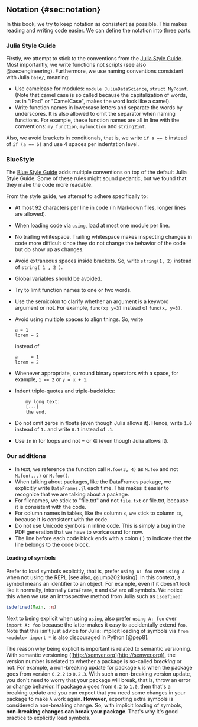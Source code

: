 ## Notation {#sec:notation}

In this book, we try to keep notation as consistent as possible. This makes reading and writing code easier. We can define the notation into three parts.

### Julia Style Guide

Firstly, we attempt to stick to the conventions from the [Julia Style Guide](https://docs.julialang.org/en/v1/manual/style-guide/). Most importantly, we write functions not scripts (see also @sec:engineering). Furthermore, we use naming conventions consistent with Julia `base/`, meaning:

  * Use camelcase for modules: `module JuliaDataScience`, `struct MyPoint`. (Note that camel case is so called because the capitalization of words, as in "iPad" or "CamelCase", makes the word look like a camel).
  * Write function names in lowercase letters and separate the words by underscores. It is also allowed to omit the separator when naming functions. For example, these function names are all in line with the conventions: `my_function`, `myfunction` and `string2int`.

Also, we avoid brackets in conditionals, that is, we write `if a == b` instead of `if (a == b)` and use 4 spaces per indentation level.

### BlueStyle

The [Blue Style Guide](https://github.com/invenia/BlueStyle) adds multiple conventions on top of the default Julia Style Guide. Some of these rules might sound pedantic, but we found that they make the code more readable.

From the style guide, we attempt to adhere specifically to:

  * At most 92 characters per line in code (in Markdown files, longer lines are allowed).
  * When loading code via `using`, load at most one module per line.
  * No trailing whitespace. Trailing whitespace makes inspecting changes in code more difficult since they do not change the behavior of the code but do show up as changes.
  * Avoid extraneous spaces inside brackets. So, write `string(1, 2)` instead of `string( 1 , 2 )`.
  * Global variables should be avoided.
  * Try to limit function names to one or two words.
  * Use the semicolon to clarify whether an argument is a keyword argument or not. For example, `func(x; y=3)` instead of `func(x, y=3)`.
  * Avoid using multiple spaces to align things. So, write

    ```
    a = 1
    lorem = 2
    ```

    instead of

    ```
    a     = 1
    lorem = 2
    ```
  * Whenever appropriate, surround binary operators with a space, for example, `1 == 2` or `y = x + 1`.
  * Indent triple-quotes and triple-backticks:

    ```
        my long text:
        [...]
        the end.
    ```
  * Do not omit zeros in floats (even though Julia allows it). Hence, write `1.0` instead of `1.` and write `0.1` instead of `.1`.
  * Use `in` in for loops and not = or ∈ (even though Julia allows it).

### Our additions

  * In text, we reference the function call `M.foo(3, 4)` as `M.foo` and not `M.foo(...)` or `M.foo()`.
  * When talking about packages, like the DataFrames package, we explicitly write `DataFrames.jl` each time. This makes it easier to recognize that we are talking about a package.
  * For filenames, we stick to "file.txt" and not `file.txt` or file.txt, because it is consistent with the code.
  * For column names in tables, like the column `x`, we stick to column `:x`, because it is consistent with the code.
  * Do not use Unicode symbols in inline code. This is simply a bug in the PDF generation that we have to workaround for now.
  * The line before each code block ends with a colon (:) to indicate that the line belongs to the code block.

#### Loading of symbols

Prefer to load symbols explicitly, that is, prefer `using A: foo` over `using A` when not using the REPL [see also, @jump2021using]. In this context, a symbol means an identifier to an object. For example, even if it doesn't look like it normally, internally `DataFrame`, `π` and `CSV` are all symbols. We notice this when we use an introspective method from Julia such as `isdefined`:

```julia (editor=true, logging=false, output=true)
isdefined(Main, :π)
```
Next to being explicit when using `using`, also prefer `using A: foo` over `import A: foo` because the latter makes it easy to accidentally extend `foo`. Note that this isn't just advice for Julia: implicit loading of symbols via `from <module> import *` is also discouraged in Python [@pep8].

The reason why being explicit is important is related to semantic versioning. With semantic versioning ([http://semver.org](http://semver.org)), the version number is related to whether a package is so-called *breaking* or not. For example, a non-breaking update for package `A` is when the package goes from version `0.2.2` to `0.2.3`. With such a non-breaking version update, you don't need to worry that your package will break, that is, throw an error or change behavior. If package `A` goes from `0.2` to `1.0`, then that's a breaking update and you can expect that you need some changes in your package to make `A` work again. **However**, exporting extra symbols is considered a non-breaking change. So, with implicit loading of symbols, **non-breaking changes can break your package**. That's why it's good practice to explicitly load symbols.

